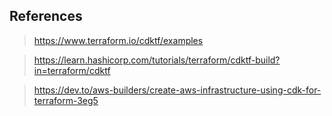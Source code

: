 ## References

> https://www.terraform.io/cdktf/examples

> https://learn.hashicorp.com/tutorials/terraform/cdktf-build?in=terraform/cdktf

> https://dev.to/aws-builders/create-aws-infrastructure-using-cdk-for-terraform-3eg5
